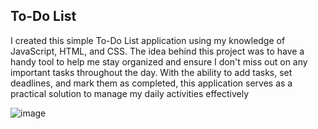 ## To-Do List 

I created this simple To-Do List application using my knowledge of JavaScript, HTML, and CSS. The idea behind this project was to have a handy tool to help me stay organized and ensure I don't miss out on any important tasks throughout the day. With the ability to add tasks, set deadlines, and mark them as completed, this application serves as a practical solution to manage my daily activities effectively

![image](https://github.com/AaronGuna/To-do-List/assets/134005929/23bd9c8e-caad-43b3-b19b-8a019eb42d11)

